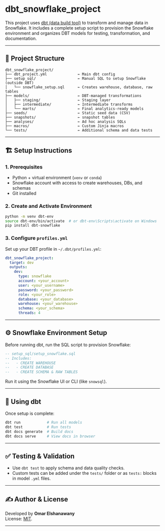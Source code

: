 # dbt_snowflake_project

This project uses [dbt (data build tool)](https://www.getdbt.com/) to transform and manage data in Snowflake. It includes a complete setup script to provision the Snowflake environment and organizes DBT models for testing, transformation, and documentation.

---

## 📌 Project Structure

```
dbt_snowflake_project/
├── dbt_project.yml              ← Main dbt config
├── setup_sql/                   ← Manual SQL to setup Snowflake (outside DBT)
│   └── snowflake_setup.sql      ← Creates warehouse, database, raw tables
├── models/                      ← DBT-managed transformations
│   ├── staging/                 ← Staging layer
│   ├── intermediate/            ← Intermediate transforms
│   └── marts/                   ← Final analytics-ready models
├── seeds/                       ← Static seed data (CSV)
├── snapshots/                   ← snapshot tables
├── analyses/                    ← Ad hoc analysis SQLs
├── macros/                      ← Custom Jinja macros
└── tests/                       ← Additional schema and data tests
```

---

## 🏗️ Setup Instructions

### 1. Prerequisites

- Python + virtual environment (`venv` or `conda`)
- Snowflake account with access to create warehouses, DBs, and schemas
- Git installed

### 2. Create and Activate Environment

```bash
python -m venv dbt-env
source dbt-env/bin/activate  # or dbt-env\Scripts\activate on Windows
pip install dbt-snowflake
```

### 3. Configure `profiles.yml`

Set up your DBT profile in `~/.dbt/profiles.yml`:

```yaml
dbt_snowflake_project:
  target: dev
  outputs:
    dev:
      type: snowflake
      account: <your_account>
      user: <your_username>
      password: <your_password>
      role: <your_role>
      database: <your_database>
      warehouse: <your_warehouse>
      schema: <your_schema>
      threads: 4
```

---

## ⚙️ Snowflake Environment Setup

Before running dbt, run the SQL script to provision Snowflake:

```sql
-- setup_sql/setup_snowflake.sql
-- Includes:
--   - CREATE WAREHOUSE
--   - CREATE DATABASE
--   - CREATE SCHEMA & RAW TABLES
```

Run it using the Snowflake UI or CLI (like `snowsql`).

---

## 🚀 Using dbt

Once setup is complete:

```bash
dbt run            # Run all models
dbt test           # Run tests
dbt docs generate  # Build docs
dbt docs serve     # View docs in browser
```

---

## ✅ Testing & Validation

- Use `dbt test` to apply schema and data quality checks.
- Custom tests can be added under the `tests/` folder or as `tests:` blocks in model `.yml` files.

---

## ✍️ Author & License

Developed by **Omar Elshanawany**  
License: [MIT](LICENSE).

---


